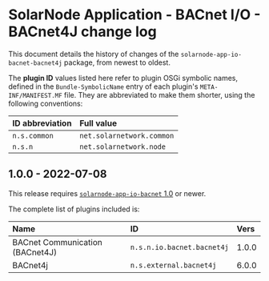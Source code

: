 # SolarNode Application - BACnet I/O - BACnet4J change log

This document details the history of changes of the `solarnode-app-io-bacnet-bacnet4j` package,
from newest to oldest.

The **plugin ID** values listed here refer to plugin OSGi symbolic names, defined in the
`Bundle-SymbolicName` entry of each plugin's `META-INF/MANIFEST.MF` file. They are abbreviated to
make them shorter, using the following conventions:

| ID abbreviation | Full value                |
|:----------------|:--------------------------|
| `n.s.common`    | `net.solarnetwork.common` |
| `n.s.n`         | `net.solarnetwork.node`   |

## 1.0.0 - 2022-07-08

This release requires [`solarnode-app-io-bacnet` 1.0][io-bacnet-log] or newer.

The complete list of plugins included is:

| Name                            | ID                         | Vers  |
|:--------------------------------|:---------------------------|:------|
| BACnet Communication (BACnet4J) | `n.s.n.io.bacnet.bacnet4j` | 1.0.0 |
| BACnet4j                        | `n.s.external.bacnet4j`    | 6.0.0 |

[io-bacnet-log]: ../../solarnode-app-io-bacnet/debian/CHANGELOG.md
